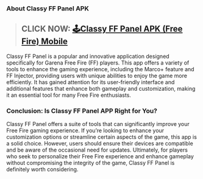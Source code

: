 ### About Classy FF Panel APK

> ## CLICK NOW: [🕹Classy FF Panel APK (Free Fire) Mobile](https://shorturl.at/kwXn4)

Classy FF Panel is a popular and innovative application designed specifically for Garena Free Fire (FF) players. This app offers a variety of tools to enhance the gaming experience, including the Marco+ feature and FF Injector, providing users with unique abilities to enjoy the game more efficiently. It has gained attention for its user-friendly interface and additional features that enhance both gameplay and customization, making it an essential tool for many Free Fire enthusiasts.

### Conclusion: Is Classy FF Panel APP Right for You?

Classy FF Panel offers a suite of tools that can significantly improve your Free Fire gaming experience. If you’re looking to enhance your customization options or streamline certain aspects of the game, this app is a solid choice. However, users should ensure their devices are compatible and be aware of the occasional need for updates. Ultimately, for players who seek to personalize their Free Fire experience and enhance gameplay without compromising the integrity of the game, Classy FF Panel is definitely worth considering.
